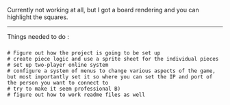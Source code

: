 Currently not working at all, but I got a board rendering and you can highlight the squares.
***
Things needed to do : 
###
    # Figure out how the project is going to be set up
    # create piece logic and use a sprite sheet for the individual pieces
    # set up two-player online system
    # configure a system of menus to change various aspects of the game, but most importantly set it so where you can set the IP and port of the person you want to connect to
    # try to make it seem professional B) 
    # figure out how to work readme files as well 
